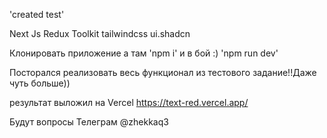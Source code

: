 'created test'

Next Js
Redux Toolkit
tailwindcss
ui.shadcn

Клонировать приложение а там 'npm i'
и в бой :) 'npm run dev'

Посторался реализовать весь функционал из тестового задание!!Даже чуть больше)) 

результат выложил на Vercel https://text-red.vercel.app/

Будут вопросы Телеграм @zhekkaq3
